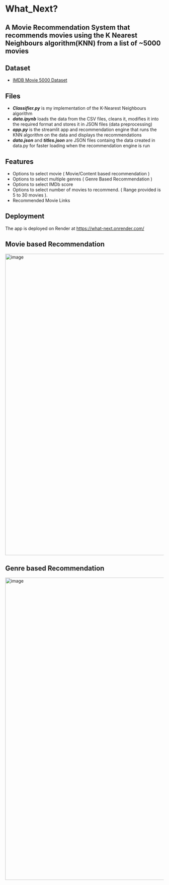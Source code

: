# What_Next?
##  A Movie Recommendation System that recommends movies using the K Nearest Neighbours algorithm(KNN) from a list of ~5000 movies

## Dataset
- [IMDB Movie 5000 Dataset](https://www.kaggle.com/carolzhangdc/imdb-5000-movie-dataset)

## Files
- ***Classifier.py*** is my implementation of the K-Nearest Neighbours algorithm
- ***data.ipynb*** loads the data from the CSV files, cleans it, modifies it into the required format and stores it in JSON files (data preprocessing)
- ***app.py*** is the streamlit app and recommendation engine that runs the KNN algorithm on the data and displays the recommendations
- ***data.json*** and ***titles.json*** are JSON files containg the data created in data.py for faster loading when the recommendation engine is run

## Features

- Options to select movie ( Movie/Content based recommendation )
- Options to select multiple genres ( Genre Based Recommendation )
- Options to select IMDb score
- Options to select number of movies to recommend. ( Range provided is 5 to 30 movies ).
- Recommended Movie Links

## Deployment

The app is deployed on Render at https://what-next.onrender.com/

## Movie based Recommendation
<img width="957" alt="image" src="https://user-images.githubusercontent.com/109387394/211089128-9ece29b7-ebd7-4216-aad7-6169010cacf1.png">

## Genre based Recommendation
<img width="960" alt="image" src="https://user-images.githubusercontent.com/109387394/211090071-a1d0ebf9-e033-4aee-8694-2fc29f6a23db.png">


